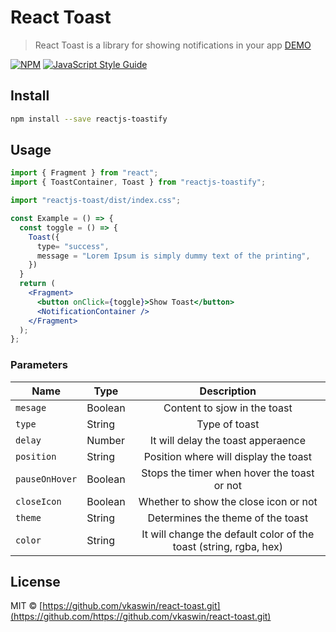 # React Toast

> React Toast is a library for showing notifications in your app [DEMO](https://vkaswin.github.io/react-intro)

[![NPM](https://img.shields.io/npm/v/reactjs-toast.svg)](https://www.npmjs.com/package/reactjs-toast) [![JavaScript Style Guide](https://img.shields.io/badge/code_style-standard-brightgreen.svg)](https://standardjs.com)

## Install

```bash
npm install --save reactjs-toastify
```

## Usage

```jsx
import { Fragment } from "react";
import { ToastContainer, Toast } from "reactjs-toastify";

import "reactjs-toast/dist/index.css";

const Example = () => {
  const toggle = () => {
    Toast({
      type= "success",
      message = "Lorem Ipsum is simply dummy text of the printing",
    })
  }
  return (
    <Fragment>
      <button onClick={toggle}>Show Toast</button>
      <NotificationContainer />
    </Fragment>
  );
};
```

### Parameters

| Name           | Type    |                            Description                            |
| -------------- | ------- | :---------------------------------------------------------------: |
| `mesage`       | Boolean |                   Content to sjow in the toast                    |
| `type`         | String  |                           Type of toast                           |
| `delay`        | Number  |                It will delay the toast apperaence                 |
| `position`     | String  |               Position where will display the toast               |
| `pauseOnHover` | Boolean |            Stops the timer when hover the toast or not            |
| `closeIcon`    | Boolean |               Whether to show the close icon or not               |
| `theme`        | String  |                 Determines the theme of the toast                 |
| `color`        | String  | It will change the default color of the toast (string, rgba, hex) |

## License

MIT © [https://github.com/vkaswin/react-toast.git](https://github.com/https://github.com/vkaswin/react-toast.git)
